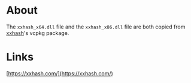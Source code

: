 # About

The `xxhash_x64.dll` file and the `xxhash_x86.dll` file are both copied from [xxhash](https://github.com/Cyan4973/xxHash)'s vcpkg package.

# Links

[https://xxhash.com/](https://xxhash.com/)
